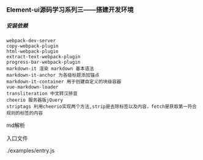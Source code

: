 ### Element-ui源码学习系列三——搭建开发环境

##### 安装依赖

```
webpack-dev-server
copy-webpack-plugin
html-webpack-plugin
extract-text-webpack-plugin
progress-bar-webpack-plugin
markdown-it 渲染 markdown 基本语法
markdown-it-anchor 为各级标题添加锚点
markdown-it-container 用于创建自定义的块级容器
vue-markdown-loader 
transliteration 中文转汉拼音
cheerio 服务器版jQuery
striptags 利用cheerio实现两个方法,strip是去除标签以及内容，fetch是获取第一符合规则的标签的内容
```

md解析

入口文件

./examples/entry.js
